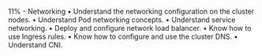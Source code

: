  11% - Networking
• Understand the networking configuration on the cluster nodes.
• Understand Pod networking concepts.
• Understand service networking.
• Deploy and configure network load balancer.
• Know how to use Ingress rules.
• Know how to configure and use the cluster DNS.
• Understand CNI.